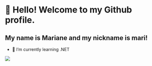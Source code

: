 # 👋 Hello! Welcome to my Github profile.
## My name is Mariane and my nickname is mari!

- 🌱 I’m currently learning .NET

<img src="https://cdn.jsdelivr.net/gh/devicons/devicon@latest/icons/csharp/csharp-original.svg" />
          
